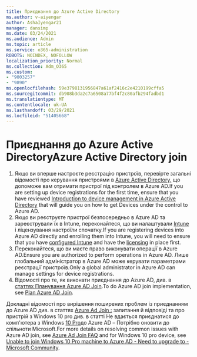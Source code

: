```yaml
---
title: Приєднання до Azure Active Directory
ms.author: v-aiyengar
author: AshaIyengar21
manager: dansimp
ms.date: 03/24/2021
ms.audience: Admin
ms.topic: article
ms.service: o365-administration
ROBOTS: NOINDEX, NOFOLLOW
localization_priority: Normal
ms.collection: Adm_O365
ms.custom:
- "9003257"
- "9890"
ms.openlocfilehash: 59e3798131956847a61af2416c2e4210199cffa5
ms.sourcegitcommit: db908b3da2c7a6508a77bf4f2c80afb294fadbd1
ms.translationtype: MT
ms.contentlocale: uk-UA
ms.lasthandoff: 03/29/2021
ms.locfileid: "51405668"
---
```

# <a name="azure-active-directory-join"></a><span data-ttu-id="06bae-102">Приєднання до Azure Active Directory</span><span class="sxs-lookup"><span data-stu-id="06bae-102">Azure Active Directory join</span></span>

1. <span data-ttu-id="06bae-103">Якщо ви вперше настроєте реєстрацію пристроїв, перевірте загальні відомості про керування пристроями в [Azure Active Directory,](/azure/active-directory/devices/overview) що допоможе вам отримати пристрої під контролем в Azure AD.</span><span class="sxs-lookup"><span data-stu-id="06bae-103">If you are setting up device registrations for the first time, ensure that you have reviewed [Introduction to device management in Azure Active Directory](/azure/active-directory/devices/overview) that will guide you on how to get Devices under the control to Azure AD.</span></span> 
1. <span data-ttu-id="06bae-104">Якщо ви реєструєте пристрої безпосередньо в Azure AD та зареєстрували їх в Intune, переконайтеся, [](/mem/intune/fundamentals/licenses-assign) що ви налаштували [Intune](/mem/intune/enrollment/device-enrollment) і ліцензування настроїли спочатку.</span><span class="sxs-lookup"><span data-stu-id="06bae-104">If you are registering devices into Azure AD directly and enrolling them into Intune, you will need to ensure that you have [configured Intune](/mem/intune/enrollment/device-enrollment) and have the [licensing](/mem/intune/fundamentals/licenses-assign) in place first.</span></span>
1. <span data-ttu-id="06bae-105">Переконайтеся, що ви маєте право виконувати операції в Azure AD.</span><span class="sxs-lookup"><span data-stu-id="06bae-105">Ensure you are authorized to perform operations in Azure AD.</span></span> <span data-ttu-id="06bae-106">Лише глобальний адміністратор в Azure AD може керувати параметрами реєстрації пристроїв.</span><span class="sxs-lookup"><span data-stu-id="06bae-106">Only a global administrator in Azure AD can manage settings for device registrations.</span></span>
1. <span data-ttu-id="06bae-107">Відомості про те, як виконати приєднання до Azure AD, див. в [статтях Планування Azure AD Join](/azure/active-directory/devices/azureadjoin-plan).</span><span class="sxs-lookup"><span data-stu-id="06bae-107">To do Azure AD join implementation, see [Plan Azure AD Join](/azure/active-directory/devices/azureadjoin-plan).</span></span>

<span data-ttu-id="06bae-108">Докладні відомості про вирішення поширених проблем із приєднанням до Azure AD див. в статтях [Azure Ad Join :](/azure/active-directory/devices/faq) запитання й відповіді та про пристрій з Windows 10 pro див. в статті Не вдається приєднатися до комп'ютера з Windows [10 Pro](https://answers.microsoft.com/en-us/msoffice/forum/msoffice_install-mso_win10-mso_365hp/unable-to-join-windows-10-pro-machine-to-azure-ad/abb1ca7d-b317-45ec-a628-e1c10eae2900)до Azure AD – Потрібно оновити до спільноти Microsoft.</span><span class="sxs-lookup"><span data-stu-id="06bae-108">For more details on resolving common issues with Azure AD join, see [Azure Ad Join FAQ](/azure/active-directory/devices/faq) and for Windows 10 pro device, see [Unable to join Windows 10 Pro machine to Azure AD - Need to upgrade to - Microsoft Community](https://answers.microsoft.com/en-us/msoffice/forum/msoffice_install-mso_win10-mso_365hp/unable-to-join-windows-10-pro-machine-to-azure-ad/abb1ca7d-b317-45ec-a628-e1c10eae2900).</span></span>
